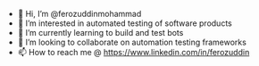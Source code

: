 - 👋 Hi, I’m @ferozuddinmohammad
- 👀 I’m interested in automated testing of software products
- 🌱 I’m currently learning to build and test bots
- 💞️ I’m looking to collaborate on automation testing frameworks
- 📫 How to reach me @ https://www.linkedin.com/in/ferozuddin

<!---
ferozuddinmohammad/ferozuddinmohammad is a ✨ special ✨ repository because its `README.md` (this file) appears on your GitHub profile.
You can click the Preview link to take a look at your changes.
--->
